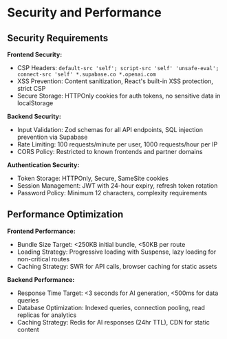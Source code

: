 # Security and Performance

## Security Requirements

**Frontend Security:**
- CSP Headers: `default-src 'self'; script-src 'self' 'unsafe-eval'; connect-src 'self' *.supabase.co *.openai.com`
- XSS Prevention: Content sanitization, React's built-in XSS protection, strict CSP
- Secure Storage: HTTPOnly cookies for auth tokens, no sensitive data in localStorage

**Backend Security:**
- Input Validation: Zod schemas for all API endpoints, SQL injection prevention via Supabase
- Rate Limiting: 100 requests/minute per user, 1000 requests/hour per IP
- CORS Policy: Restricted to known frontends and partner domains

**Authentication Security:**
- Token Storage: HTTPOnly, Secure, SameSite cookies
- Session Management: JWT with 24-hour expiry, refresh token rotation
- Password Policy: Minimum 12 characters, complexity requirements

## Performance Optimization

**Frontend Performance:**
- Bundle Size Target: <250KB initial bundle, <50KB per route
- Loading Strategy: Progressive loading with Suspense, lazy loading for non-critical routes
- Caching Strategy: SWR for API calls, browser caching for static assets

**Backend Performance:**
- Response Time Target: <3 seconds for AI generation, <500ms for data queries
- Database Optimization: Indexed queries, connection pooling, read replicas for analytics
- Caching Strategy: Redis for AI responses (24hr TTL), CDN for static content
